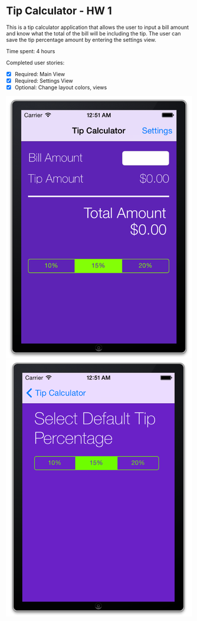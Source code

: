 # Tip Calculator - HW 1

This is a tip calculator application that allows the user to input a bill amount and know what the total of the bill will be including the tip. The user can save the tip percentage amount by entering the settings view.
		
Time spent: 4 hours

Completed user stories:

 * [x] Required: Main View
 * [x] Required: Settings View
 * [x] Optional: Change layout colors, views

![alt tag](https://raw.githubusercontent.com/stephy/tipCalculator/master/mainview.png)
![alt tag](https://raw.githubusercontent.com/stephy/tipCalculator/master/settingsview.png)

